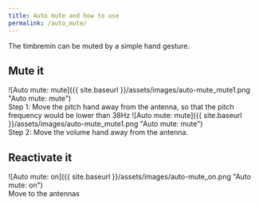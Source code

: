 ```yaml
---
title: Auto mute and how to use
permalink: /auto_mute/
---
```

The timbremin can be muted by a simple hand gesture.

## Mute it
![Auto mute: mute]({{ site.baseurl }}/assets/images/auto-mute_mute1.png "Auto mute: mute")  
Step 1: Move the pitch hand away from the antenna, so that the pitch frequency would be lower than 38Hz
![Auto mute: mute]({{ site.baseurl }}/assets/images/auto-mute_mute1.png "Auto mute: mute")  
Step 2: Move the volume hand away from the antenna.

## Reactivate it
![Auto mute: on]({{ site.baseurl }}/assets/images/auto-mute_on.png "Auto mute: on")  
Move to the antennas


